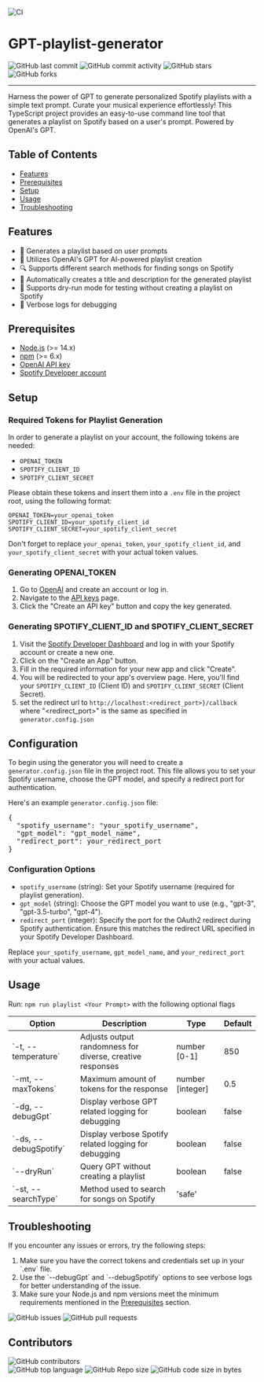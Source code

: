 
![CI](https://img.shields.io/github/actions/workflow/status/Ari-Kishon/GPT-playlist-generator/.github/workflows/build.yml?logo=github&style=for-the-badge)
# GPT-playlist-generator
![GitHub last commit](https://img.shields.io/github/last-commit/Ari-Kishon/GPT-playlist-generator?style=for-the-badge)
![GitHub commit activity](https://img.shields.io/github/commit-activity/m/Ari-Kishon/GPT-playlist-generator?style=for-the-badge)
![GitHub stars](https://img.shields.io/github/stars/Ari-Kishon/GPT-playlist-generator?style=for-the-badge)
![GitHub forks](https://img.shields.io/github/forks/Ari-Kishon/GPT-playlist-generator?style=for-the-badge)

---

Harness the power of GPT to generate personalized Spotify playlists with a simple text prompt. Curate your musical experience effortlessly!
This TypeScript project provides an easy-to-use command line tool that generates a playlist on Spotify based on a user's prompt. Powered by OpenAI's GPT.

## Table of Contents

- [Features](#features)
- [Prerequisites](#prerequisites)
- [Setup](#Setup)
- [Usage](#usage)
- [Troubleshooting](#troubleshooting)
## Features

- 🎵 Generates a playlist based on user prompts
- 🧠 Utilizes OpenAI's GPT for AI-powered playlist creation
- 🔍 Supports different search methods for finding songs on Spotify
- 📝 Automatically creates a title and description for the generated playlist
- 🚀 Supports dry-run mode for testing without creating a playlist on Spotify
- 🐛 Verbose logs for debugging

## Prerequisites
- [Node.js](https://nodejs.org/) (>= 14.x)
- [npm](https://www.npmjs.com/) (>= 6.x)
- [OpenAI API key](https://beta.openai.com/signup/)
- [Spotify Developer account](https://developer.spotify.com/dashboard/applications)

## Setup
### **Required Tokens for Playlist Generation**

In order to generate a playlist on your account, the following tokens are needed:

- `OPENAI_TOKEN`
- `SPOTIFY_CLIENT_ID`
- `SPOTIFY_CLIENT_SECRET`

Please obtain these tokens and insert them into a `.env` file in the project root, using the following format:

```
OPENAI_TOKEN=your_openai_token
SPOTIFY_CLIENT_ID=your_spotify_client_id
SPOTIFY_CLIENT_SECRET=your_spotify_client_secret
```

Don't forget to replace `your_openai_token`, `your_spotify_client_id`, and `your_spotify_client_secret` with your actual token values.
### Generating **OPENAI_TOKEN**

1. Go to [OpenAI](https://beta.openai.com/signup/) and create an account or log in.
2. Navigate to the [API keys](https://beta.openai.com/account/api-keys) page.
3. Click the "Create an API key" button and copy the key generated.

### Generating **SPOTIFY_CLIENT_ID** and **SPOTIFY_CLIENT_SECRET**

1. Visit the [Spotify Developer Dashboard](https://developer.spotify.com/dashboard/applications) and log in with your Spotify account or create a new one.
2. Click on the "Create an App" button.
3. Fill in the required information for your new app and click "Create".
4. You will be redirected to your app's overview page. Here, you'll find your `SPOTIFY_CLIENT_ID` (Client ID) and `SPOTIFY_CLIENT_SECRET` (Client Secret).
5. set the redirect url to `http://localhost:<redirect_port>}/callback` where "<redirect_port>" is the same as specified in ``generator.config.json``

## Configuration

To begin using the generator you will need to create a `generator.config.json` file in the project root. This file allows you to set your Spotify username, choose the GPT model, and specify a redirect port for authentication.

Here's an example `generator.config.json` file:

<pre>
{
  "spotify_username": "your_spotify_username",
  "gpt_model": "gpt_model_name",
  "redirect_port": your_redirect_port
}
</pre>

### Configuration Options

- `spotify_username` (string): Set your Spotify username (required for playlist generation).
- `gpt_model` (string): Choose the GPT model you want to use (e.g., "gpt-3", "gpt-3.5-turbo", "gpt-4").
- `redirect_port` (integer): Specify the port for the OAuth2 redirect during Spotify authentication. Ensure this matches the redirect URL specified in your Spotify Developer Dashboard.

Replace `your_spotify_username`, `gpt_model_name`, and `your_redirect_port` with your actual values.
## Usage
Run: ``npm run playlist <Your Prompt>`` with the following optional flags

| Option                        | Description                                                                     | Type  | Default 
|-------------------------------|---------------------------------------------------------------------------------|----------|-------|
| \`-t, --temperature\`           | Adjusts output randomness for diverse, creative responses                       | number [0-1] | 850 |
| \`-mt, --maxTokens\`            | Maximum amount of tokens for the response                                       | number [integer] | 0.5 | 
| \`-dg, --debugGpt\`             | Display verbose GPT related logging for debugging                               | boolean | false |
| \`-ds, --debugSpotify\`         | Display verbose Spotify related logging for debugging                           | boolean | false |
| \`--dryRun\`                    | Query GPT without creating a playlist                                           | boolean | false |
| \`-st, --searchType\`           | Method used to search for songs on Spotify                                      | 'safe' | |

## Troubleshooting

If you encounter any issues or errors, try the following steps:

1. Make sure you have the correct tokens and credentials set up in your \`.env\` file.
2. Use the \`--debugGpt\` and \`--debugSpotify\` options to see verbose logs for better understanding of the issue.
3. Make sure your Node.js and npm versions meet the minimum requirements mentioned in the [Prerequisites](#prerequisites) section.

![GitHub issues](https://img.shields.io/github/issues/Ari-Kishon/GPT-playlist-generator?style=for-the-badge)
![GitHub pull requests](https://img.shields.io/github/issues-pr/Ari-Kishon/GPT-playlist-generator?style=for-the-badge)


## Contributors 
![GitHub contributors](https://img.shields.io/github/contributors/Ari-Kishon/GPT-playlist-generator?style=for-the-badge)  
![GitHub top language](https://img.shields.io/github/languages/top/Ari-Kishon/GPT-playlist-generator?style=for-the-badge)
![GitHub Repo size](https://img.shields.io/github/repo-size/Ari-Kishon/GPT-playlist-generator?style=for-the-badge)
![GitHub code size in bytes](https://img.shields.io/github/languages/code-size/Ari-Kishon/GPT-playlist-generator?style=for-the-badge)


